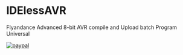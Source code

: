 # IDElessAVR
Flyandance Advanced 8-bit AVR compile and Upload batch Program Universal


[![paypal](https://www.paypalobjects.com/en_US/i/btn/btn_donateCC_LG.gif)](https://paypal.me/flyandance?country.x=US&locale.x=en_US)
